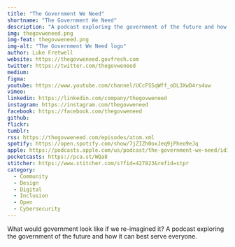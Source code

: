 ```yaml
---
title: "The Government We Need"
shortname: "The Government We Need"
description: "A podcast exploring the government of the future and how it can best serve everyone."
img: thegovweneed.png
img-feat: thegovweneed.png
img-alt: "The Government We Need logo"
author: Luke Fretwell
website: https://thegovweneed.govfresh.com
twitter: https://twitter.com/thegovweneed
medium: 
figma: 
youtube: https://www.youtube.com/channel/UCcFSSqWff_oDL3XwD4rs4uw
vimeo: 
linkedin: https://linkedin.com/company/thegovweneed
instagram: https://instagram.com/thegovweneed
facebook: https://facebook.com/thegovweneed
github: 
flickr: 
tumblr: 
rss: https://thegovweneed.com/episodes/atom.xml
spotify: https://open.spotify.com/show/7jZIZh0oxJeq9jPheo9eJq
apple: https://podcasts.apple.com/us/podcast/the-government-we-need/id1468169431
pocketcasts: https://pca.st/WQa8
stitcher: https://www.stitcher.com/s?fid=427823&refid=stpr
category:
  - Community
  - Design
  - Digital
  - Inclusion
  - Open
  - Cybersecurity
---
```


What would government look like if we re-imagined it? A podcast exploring the government of the future and how it can best serve everyone.